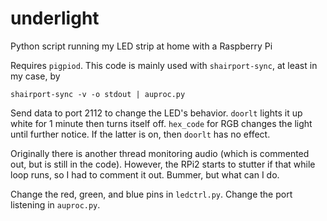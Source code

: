 # underlight
Python script running my LED strip at home with a Raspberry Pi

Requires `pigpiod`.
This code is mainly used with `shairport-sync`, at least in my case, by
```
shairport-sync -v -o stdout | auproc.py
```

Send data to port 2112 to change the LED's behavior. `doorlt` lights it up white for 1 minute then turns itself off. `hex_code` for RGB changes the light until further notice. If the latter is on, then `doorlt` has no effect.

Originally there is another thread monitoring audio (which is commented out, but is still in the code). However, the RPi2 starts to stutter if that while loop runs, so I had to comment it out. Bummer, but what can I do.

Change the red, green, and blue pins in `ledctrl.py`. Change the port listening in `auproc.py`.
